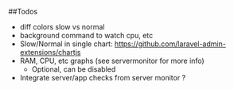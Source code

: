 ##Todos

- diff colors slow vs normal
- background command to watch cpu, etc
- Slow/Normal in single chart: https://github.com/laravel-admin-extensions/chartjs
- RAM, CPU, etc graphs (see servermonitor for more info)
    - Optional, can be disabled
- Integrate server/app checks from server monitor ?
